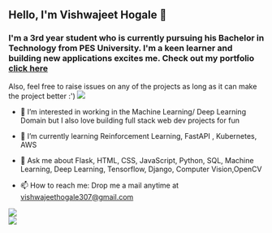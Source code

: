 ## Hello, I'm Vishwajeet Hogale 👋

### I'm a 3rd year student who is currently pursuing his Bachelor in Technology from PES University. I'm a keen learner and building new applications excites me. Check out my portfolio <a href="https://vishwajeet-hogale.github.io/vishwajeethogale">click here</a>
Also, feel free to raise issues on any of the projects as long as it can make the project better :')
<img src="https://github-readme-stats.vercel.app/api?username=vishwajeet-hogale"></img>

- 🔭 I’m interested in working in the Machine Learning/ Deep Learning Domain but I also love building full stack web dev projects for fun
- 🌱 I’m currently learning Reinforcement Learning, FastAPI , Kubernetes, AWS


- 💬 Ask me about Flask, HTML, CSS, JavaScript, Python, SQL, Machine Learning, Deep Learning, Tensorflow, Django, Computer Vision,OpenCV
- 📫 How to reach me: Drop me a mail anytime at vishwajeethogale307@gmail.com

<img src="https://github-readme-stats.vercel.app/api?username=vishwajeet-hogale&&show_icons=true&title_color=ffffff&icon_color=bb2acf&text_color=daf7dc&bg_color=151515" ></img><br/>
<img src="https://github-readme-stats.vercel.app/api/top-langs/?username=anuraghazra&&langs_count=5" ></img>
